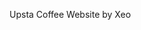 <html>
<head>
<meta charset = "UTF-8">
</head>
<body>
<p>Upsta Coffee Website by Xeo</p>
<script>

</script>
</body>
</html>
